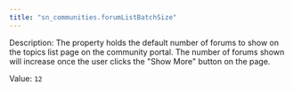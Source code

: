 ```yaml
---
title: "sn_communities.forumListBatchSize"
---
```


Description: The property holds the default number of forums to show on the topics list page on the community portal. The number of forums shown will increase once the user clicks the "Show More" button on the page.

Value: `12`